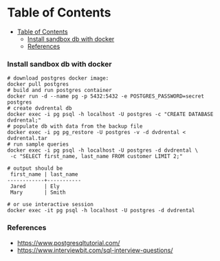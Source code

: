 # Table of Contents
- [Table of Contents](#table-of-contents)
    - [Install sandbox db with docker](#install-sandbox-db-with-docker)
    - [References](#references)



### Install sandbox db with docker


```shell
# download postgres docker image:
docker pull postgres
# build and run postgres container
docker run -d --name pg -p 5432:5432 -e POSTGRES_PASSWORD=secret postgres
# create dvdrental db
docker exec -i pg psql -h localhost -U postgres -c "CREATE DATABASE dvdrental;"
# populate db with data from the backup file
docker exec -i pg pg_restore -U postgres -v -d dvdrental < dvdrental.tar
# run sample queries
docker exec -i pg psql -h localhost -U postgres -d dvdrental \
 -c "SELECT first_name, last_name FROM customer LIMIT 2;"
```

```shell
# output should be
 first_name | last_name
------------+-----------
 Jared      | Ely
 Mary       | Smith
```
```shell
# or use interactive session
docker exec -it pg psql -h localhost -U postgres -d dvdrental
```

### References
- https://www.postgresqltutorial.com/
- https://www.interviewbit.com/sql-interview-questions/ 